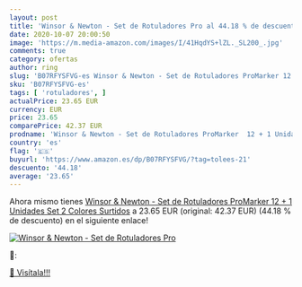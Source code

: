 ```yaml
---
layout: post
title: 'Winsor & Newton - Set de Rotuladores Pro al 44.18 % de descuento'
date: 2020-10-07 20:00:50
image: 'https://m.media-amazon.com/images/I/41HqdYS+lZL._SL200_.jpg'
comments: true
category: ofertas
author: ring
slug: 'B07RFYSFVG-es Winsor & Newton - Set de Rotuladores ProMarker 12 + 1...'
sku: 'B07RFYSFVG-es'
tags: [ 'rotuladores', ]
actualPrice: 23.65 EUR
currency: EUR
price: 23.65
comparePrice: 42.37 EUR
prodname: 'Winsor & Newton - Set de Rotuladores ProMarker  12 + 1 Unidades  Set 2  Colores Surtidos'
country: 'es'
flag: '🇪🇸'
buyurl: 'https://www.amazon.es/dp/B07RFYSFVG/?tag=tolees-21'
descuento: '44.18'
average: '23.65'
---
```


Ahora mismo tienes [Winsor & Newton - Set de Rotuladores ProMarker  12 + 1 Unidades  Set 2  Colores Surtidos](https://www.amazon.es/dp/B07RFYSFVG/?tag=tolees-21) a 23.65 EUR (original: 42.37 EUR) (44.18 %  de descuento) en el siguiente enlace!

[![Winsor & Newton - Set de Rotuladores Pro](https://m.media-amazon.com/images/I/41HqdYS+lZL._SL200_.jpg)](https://www.amazon.es/dp/B07RFYSFVG/?tag=tolees-21)

🔎:


[🛒 Visítala!!!](https://www.amazon.es/dp/B07RFYSFVG/?tag=tolees-21)

